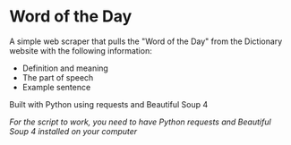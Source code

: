 # Word of the Day
A simple web scraper that pulls the "Word of the Day" from the Dictionary website with the following information:
* Definition and meaning
* The part of speech
* Example sentence

Built with Python using requests and Beautiful Soup 4

_For the script to work, you need to have Python requests and Beautiful Soup 4 installed on your computer_
